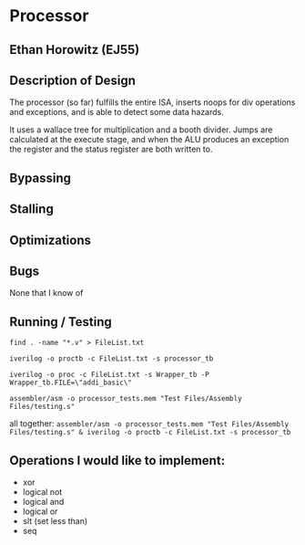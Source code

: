 # Processor
## Ethan Horowitz (EJ55)

## Description of Design

The processor (so far) fulfills the entire ISA, inserts noops for div operations and exceptions, and is able to detect some data hazards.

It uses a wallace tree for multiplication and a booth divider. Jumps are calculated at the execute stage, and when the ALU produces an exception the register and the status register are both written to.

## Bypassing

## Stalling

## Optimizations

## Bugs

None that I know of

## Running / Testing
`find . -name "*.v" > FileList.txt`

`iverilog -o proctb -c FileList.txt -s processor_tb`

`iverilog -o proc -c FileList.txt -s Wrapper_tb -P Wrapper_tb.FILE=\"addi_basic\"`

`assembler/asm -o processor_tests.mem "Test Files/Assembly Files/testing.s"`

all together:
`assembler/asm -o processor_tests.mem "Test Files/Assembly Files/testing.s" & iverilog -o proctb -c FileList.txt -s processor_tb`

## Operations I would like to implement:
- xor
- logical not
- logical and
- logical or
- slt (set less than)
- seq

